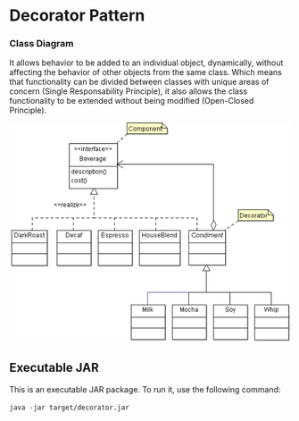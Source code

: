Decorator Pattern
======
### Class Diagram
It allows behavior to be added to an individual object, dynamically, without affecting the behavior of other objects from the same class. Which means that functionality can be divided between classes with unique areas of concern (Single Responsability Principle), it also allows the class functionality to be extended without being modified (Open-Closed Principle).

![diagram][decorator-diagram]

## Executable JAR
This is an executable JAR package. To run it, use the following command:

`java -jar target/decorator.jar`

<!--images reference-->
[decorator-diagram]: ./DecoratorClassDiagram.png "Decorator Pattern UML Class Diagram"
